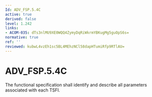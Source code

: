 ```yaml
---
Id: ADV_FSP.5.4C
active: true
derived: false
level: 1.242
links:
- ACOM-035: dTs3nlMU9XE0WQQ4ZymyDqRiWkrmYBKugMg5guOpS6s=
normative: true
ref: ''
reviewed: kubwL4vzEh1sc5BL4MEhzNCl58dapHTumiRfp9RTlAU=
---
```


# ADV_FSP.5.4C

The functional specification shall identify and describe all parameters associated with each TSFI.
